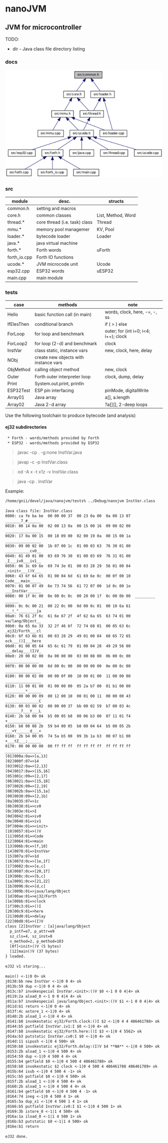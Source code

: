 # nanoJVM
## JVM for microcontroller
TODO:
* dir - Java class file directory listing

### docs
<img src="./img/common_incl.png">

### src
|module|desc.|structs|
|---|---|---|
|common.h|setting and macros||
|core.h|common classes|List, Method, Word|
|thread.*|core thread (i.e. task) class|Thread|
|mmu.*|memory pool managemer|KV, Pool|
|loader.*|bytecode loader|Loader|
|java.*|java virtual machine| |
|forth.*|Forth words|uForth|
|forth_io.cpp|Forth IO functions| |
|ucode.*|JVM microcode unit|Ucode|
|esp32.cpp|ESP32 words|uESP32|
|main.cpp|main module| |
### tests
|case|methods|note|
|---|---|---|
|Hello|basic function call (in main)|words, clock, here, -=, -, ss|
|IfElesThen|conditional branch|if ( > ) else|
|ForLoop|for loop and benchmark|outer; for (int i=0; i<4; i++); clock|
|ForLoop2|for loop (2-d) and benchmark|clock|
|InstVar|class static, instance vars|new, clock, here, delay|
|NObj|create new objects with instance vars||
|ObjMethod|calling object method|new, clock|
|Outer|Forth outer interpreter loop|clock, dump, delay|
|Print|System.out.print, println||
|ESP32Test|ESP pin interfacing|pinMode, digitalWrite|
|Array01|Java array|a[], a.length|
|Array02|Java 2-d array|?a[][], 2-deep loops|

Use the following toolchain to produce bytecode (and analysis)
#### ej32 subdirectories
     * Forth - words/methods provided by Forth 
     * ESP32 - words/methods provided by ESP32

> javac -cp . -g:none InstVar.java

> javap -c -p InstVar.class

> od -A x -t x1z -v InstVar.class

> java -cp . InstVar

Example:
```
/home/gnii/devel/java/nanojvm/tests% ../Debug/nanojvm InstVar.class

Java class file: InstVar.class
0000: ca fe ba be  00 00 00 37  00 23 0a 00  0a 00 13 07  _______7_#______
0010: 00 14 0a 00  02 00 13 0a  00 15 00 16  09 00 02 00  ________________
0020: 17 0a 00 15  00 18 09 00  02 00 19 0a  00 15 00 1a  ________________
0030: 09 00 02 00  1b 07 00 1c  01 00 03 63  76 30 01 00  ___________cv0__
0040: 01 49 01 00  03 69 76 30  01 00 03 69  76 31 01 00  _I___iv0___iv1__
0050: 06 3c 69 6e  69 74 3e 01  00 03 28 29  56 01 00 04  _<init>___()V___
0060: 43 6f 64 65  01 00 04 6d  61 69 6e 0c  00 0f 00 10  Code___main_____
0070: 01 00 07 49  6e 73 74 56  61 72 07 00  1d 0c 00 1e  ___InstVar______
0080: 00 1f 0c 00  0e 00 0c 0c  00 20 00 1f  0c 00 0b 00  _________ ______
0090: 0c 0c 00 21  00 22 0c 00  0d 00 0c 01  00 10 6a 61  ___!_"________ja
00a0: 76 61 2f 6c  61 6e 67 2f  4f 62 6a 65  63 74 01 00  va/lang/Object__
00b0: 0a 65 6a 33  32 2f 46 6f  72 74 68 01  00 05 63 6c  _ej32/Forth___cl
00c0: 6f 63 6b 01  00 03 28 29  49 01 00 04  68 65 72 65  ock___()I___here
00d0: 01 00 05 64  65 6c 61 79  01 00 04 28  49 29 56 00  ___delay___(I)V_
00e0: 20 00 02 00  0a 00 00 00  03 00 08 00  0b 00 0c 00   _______________
00f0: 00 00 00 00  0d 00 0c 00  00 00 00 00  0e 00 0c 00  ________________
0100: 00 00 02 00  00 00 0f 00  10 00 01 00  11 00 00 00  ________________
0110: 11 00 01 00  01 00 00 00  05 2a b7 00  01 b1 00 00  _________*______
0120: 00 00 00 09  00 12 00 10  00 01 00 11  00 00 00 43  _______________C
0130: 00 03 00 02  00 00 00 37  bb 00 02 59  b7 00 03 4c  _______7___Y___L
0140: 2b b8 00 04  b5 00 05 b8  00 06 b3 00  07 11 01 f4  +_______________
0150: b8 00 08 2b  59 b4 00 05  b8 00 04 64  b5 00 05 2b  ___+Y______d___+
0160: 2b b4 00 05  74 5a b5 00  09 3b 1a b3  00 07 b1 00  +___tZ___;______
0170: 00 00 00 00  00 ff ff ff  ff ff ff ff  ff ff ff ff  ________________
[01]000a:0a=>[a,13]
[02]000f:07=>14
[03]0012:0a=>[2,13]
[04]0017:0a=>[15,16]
[05]001c:09=>[2,17]
[06]0021:0a=>[15,18]
[07]0026:09=>[2,19]
[08]002b:0a=>[15,1a]
[09]0030:09=>[2,1b]
[0a]0035:07=>1c
[0b]0038:01=>cv0
[0c]003e:01=>I
[0d]0042:01=>iv0
[0e]0048:01=>iv1
[0f]004e:01=><init>
[10]0057:01=>()V
[11]005d:01=>Code
[12]0064:01=>main
[13]006b:0c=>[f,10]
[14]0070:01=>InstVar
[15]007a:07=>1d
[16]007d:0c=>[1e,1f]
[17]0082:0c=>[e,c]
[18]0087:0c=>[20,1f]
[19]008c:0c=>[b,c]
[1a]0091:0c=>[21,22]
[1b]0096:0c=>[d,c]
[1c]009b:01=>java/lang/Object
[1d]00ae:01=>ej32/Forth
[1e]00bb:01=>clock
[1f]00c3:01=>()I
[20]00c9:01=>here
[21]00d0:01=>delay
[22]00d8:01=>(I)V
class [2]InstVar : [a]java/lang/Object
  p_intf=e7, p_attr=e9
  sz_cls=4, sz_inst=8
  n_method=2, p_method=103
  [0f]<init>()V (5 bytes)
  [12]main()V (37 bytes)
} loaded.

eJ32 v1 staring...

main() <-1|0 0> ok
j0138:bb new InstVar <-1|0 0 4> ok
j013b:59 dup <-1|0 0 4 4> ok
j013c:b7 invokespecial InstVar.<init>:()V $0 <-1 0 0 4|4> ok
j0119:2a aload_0 <-1 0 0 4|4 4> ok
j011a:b7 invokespecial java/lang/Object.<init>:()V $1 <-1 0 0 4|4> ok
j011d:b1 return <-1|0 0 4> ok
j013f:4c astore_1 <-1|0 4> ok
j0140:2b aload_1 <-1|0 4 4> ok
j0141:b8 invokestatic ej32/Forth.clock:()I $2 <-1|0 4 4 486461788> ok
j0144:b5 putfield InstVar.iv1:I $0 <-1|0 4> ok
j0147:b8 invokestatic ej32/Forth.here:()I $3 <-1|0 4 5562> ok
j014a:b3 putstatic InstVar.cv0:I $0 <-1|0 4> ok
j014d:11 sipush <-1|0 4 500> ok
j0150:b8 invokestatic ej32/Forth.delay:(I)V $4 **NA** <-1|0 4 500> ok
j0153:2b aload_1 <-1|0 4 500 4> ok
j0154:59 dup <-1|0 4 500 4 4> ok
j0155:b4 getfield $0 <-1|0 4 500 4 486461788> ok
j0158:b8 invokestatic $2 clock <-1|0 4 500 4 486461788 486461789> ok
j015b:64 isub <-1|0 4 500 4 -1> ok
j015c:b5 putfield $0 <-1|0 4 500> ok
j015f:2b aload_1 <-1|0 4 500 4> ok
j0160:2b aload_1 <-1|0 4 500 4 4> ok
j0161:b4 getfield $0 <-1|0 4 500 4 -1> ok
j0164:74 ineg <-1|0 4 500 4 1> ok
j0165:5a dup_x1 <-1|0 4 500 1 4 1> ok
j0166:b5 putfield InstVar.iv0:I $1 <-1|0 4 500 1> ok
j0169:3b istore_0 <-1|1 4 500> ok
j016a:1a iload_0 <-1|1 4 500 1> ok
j016b:b3 putstatic $0 <-1|1 4 500> ok
j016e:b1 return

eJ32 done.
```
